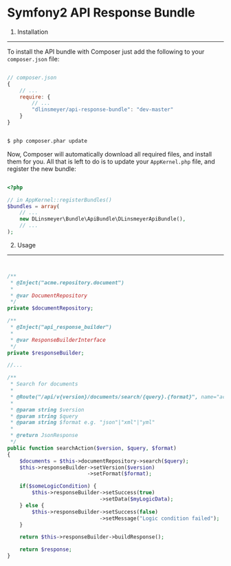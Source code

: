 Symfony2 API Response Bundle
============================

1. Installation
-------------------------------

To install the API bundle with Composer just add the following to your
`composer.json` file:

```js

// composer.json
{
    // ...
    require: {
        // ...
        "dlinsmeyer/api-response-bundle": "dev-master"
    }
}

```

```bash

$ php composer.phar update

```

Now, Composer will automatically download all required files, and install them
for you. All that is left to do is to update your ``AppKernel.php`` file, and
register the new bundle:

```php

<?php

// in AppKernel::registerBundles()
$bundles = array(
    // ...
    new DLinsmeyer\Bundle\ApiBundle\DLinsmeyerApiBundle(),
    // ...
);

```

2. Usage
-------------------------------

```php


/**
 * @Inject("acme.repository.document")
 *
 * @var DocumentRepository
 */
private $documentRepository;

/**
 * @Inject("api_response_builder")
 *
 * @var ResponseBuilderInterface
 */
private $responseBuilder;

//...

/**
 * Search for documents
 *
 * @Route("/api/v{version}/documents/search/{query}.{format}", name="acme_api_document_search")
 *
 * @param string $version
 * @param string $query
 * @param string $format e.g. "json"|"xml"|"yml"
 *
 * @return JsonResponse
 */
public function searchAction($version, $query, $format)
{
    $documents = $this->documentRepository->search($query);
    $this->responseBuilder->setVersion($version)
                          ->setFormat($format);

    if($someLogicCondition) {
        $this->responseBuilder->setSuccess(true)
                              ->setData($myLogicData);
    } else {
        $this->responseBuilder->setSuccess(false)
                              ->setMessage("Logic condition failed");
    }

    return $this->responseBuilder->buildResponse();

    return $response;
}

```
